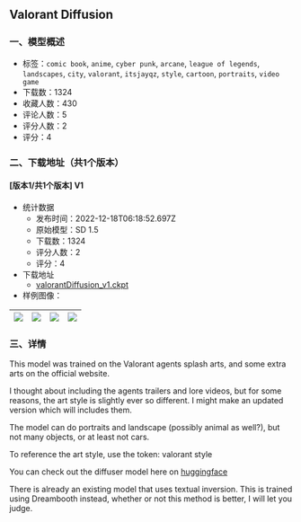 ## Valorant Diffusion
### 一、模型概述

- 标签：`comic book`, `anime`, `cyber punk`, `arcane`, `league of legends`, `landscapes`, `city`, `valorant`, `itsjayqz`, `style`, `cartoon`, `portraits`, `video game`
- 下载数：1324
- 收藏人数：430
- 评论人数：5
- 评分人数：2
- 评分：4

### 二、下载地址（共1个版本）

#### [版本1/共1个版本] V1

- 统计数据
  - 发布时间：2022-12-18T06:18:52.697Z
  - 原始模型：SD 1.5
  - 下载数：1324
  - 评分人数：2
  - 评分：4
- 下载地址
  - [valorantDiffusion_v1.ckpt](https://civitai.com/api/download/models/1579)
- 样例图像：

| <img src="https://image.civitai.com/xG1nkqKTMzGDvpLrqFT7WA/68360871-bb2f-497c-3198-c835c9430d00/width=450/14437.jpeg" /> | <img src="https://image.civitai.com/xG1nkqKTMzGDvpLrqFT7WA/92822ab5-6e0b-4f3c-1c83-d62360d6f900/width=450/14440.jpeg" /> | <img src="https://image.civitai.com/xG1nkqKTMzGDvpLrqFT7WA/b08808d7-191d-46be-6c8b-8eef5a588600/width=450/14439.jpeg" /> | <img src="https://image.civitai.com/xG1nkqKTMzGDvpLrqFT7WA/02e4101c-559b-4da5-6511-32d65bf5b600/width=450/14438.jpeg" /> |
| ---- | ---- | ---- | ---- |


### 三、详情
<p>This model was trained on the Valorant agents splash arts, and some extra arts on the official website.</p><p>I thought about including the agents trailers and lore videos, but for some reasons, the art style is slightly ever so different. I might make an updated version which will includes them.</p><p>The model can do portraits and landscape (possibly animal as well?), but not many objects, or at least not cars.</p><p>To reference the art style, use the token: valorant style</p><p>You can check out the diffuser model here on <a href="https://huggingface.co/ItsJayQz/Valorant_Diffusion" rel="ugc" target="_blank">huggingface</a></p><p>There is already an existing model that uses textual inversion. This is trained using Dreambooth instead, whether or not this method is better, I will let you judge.</p>